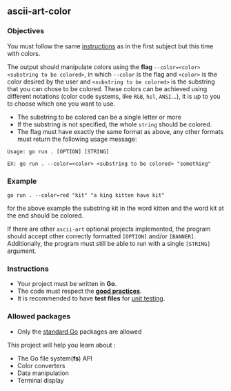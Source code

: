 ## ascii-art-color

### Objectives

You must follow the same [instructions](../README.md) as in the first subject but this time with colors.

The output should manipulate colors using the **flag** `--color=<color> <substring to be colored>`, in which `--color` is the flag and `<color>` is the color desired by the user and `<substring to be colored>` is the substring that you can chose to be colored. These colors can be achieved using different notations (color code systems, like `RGB`, `hsl`, `ANSI`...), it is up to you to choose which one you want to use.

- The substring to be colored can be a single letter or more
- If the substring is not specified, the whole `string` should be colored.
- The flag must have exactly the same format as above, any other formats must return the following usage message:

```console
Usage: go run . [OPTION] [STRING]

EX: go run . --color=<color> <substring to be colored> "something"
```
### Example
```shell
go run . --color=red "kit" "a king kitten have kit"
```
for the above example the substring kit in the word kitten and the word kit at the end should be colored.


If there are other `ascii-art` optional projects implemented, the program should accept other correctly formatted `[OPTION]` and/or `[BANNER]`.
Additionally, the program must still be able to run with a single `[STRING]` argument.

### Instructions

- Your project must be written in **Go**.
- The code must respect the [**good practices**](../../good-practices/README.md).
- It is recommended to have **test files** for [unit testing](https://go.dev/doc/tutorial/add-a-test).

### Allowed packages

- Only the [standard Go](https://golang.org/pkg/) packages are allowed

This project will help you learn about :

- The Go file system(**fs**) API
- Color converters
- Data manipulation
- Terminal display
